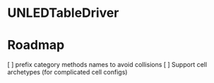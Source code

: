 UNLEDTableDriver
============


Roadmap
=== 

[ ] prefix category methods names to avoid collisions
[ ] Support cell archetypes (for complicated cell configs)
